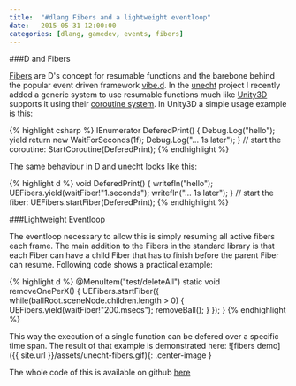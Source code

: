 ```yaml
---
title:  "#dlang Fibers and a lightweight eventloop"
date:   2015-05-31 12:00:00
categories: [dlang, gamedev, events, fibers]
---
```


###D and Fibers

[Fibers](http://dlang.org/phobos/core_thread.html#.Fiber) are D's concept for resumable functions and the barebone behind the popular event driven framework [vibe.d](http://vibed.org/).
In the [unecht](https://github.com/Extrawurst/unecht) project I recently added a generic system to use resumable functions much like [Unity3D](http://unity3d.com/) supports it using their [coroutine system](http://docs.unity3d.com/Manual/Coroutines.html).
In Unity3D a simple usage example is this:

{% highlight csharp %}
IEnumerator DeferedPrint() {
    Debug.Log("hello");
    yield return new WaitForSeconds(1f);
    Debug.Log("... 1s later");
}
// start the coroutine:
StartCoroutine(DeferedPrint);
{% endhighlight %}

The same behaviour in D and unecht looks like this:

{% highlight d %}
void DeferedPrint() {
    writefln("hello");
    UEFibers.yield(waitFiber!"1.seconds");
    writefln("... 1s later");
}
// start the fiber:
UEFibers.startFiber(DeferedPrint);
{% endhighlight %}

###Lightweight Eventloop

The eventloop necessary to allow this is simply resuming all active fibers each frame. 
The main addition to the Fibers in the standard library is that each Fiber can have a child Fiber that has to finish before the parent Fiber can resume. 
Following code shows a practical example:

{% highlight d %}
@MenuItem("test/deleteAll")
static void removeOnePerX()
{
    UEFibers.startFiber({
            while(ballRoot.sceneNode.children.length > 0)
            {
                UEFibers.yield(waitFiber!"200.msecs");
                removeBall();
            }
        });
}
{% endhighlight %}

This way the execution of a single function can be defered over a specific time span. The result of that example is demonstrated here:
![fibers demo]({{ site.url }}/assets/unecht-fibers.gif){: .center-image }

The whole code of this is available on github [here](https://github.com/Extrawurst/unecht/blob/master/source/unecht/core/fibers.d)